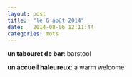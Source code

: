```yaml
---
layout: post
title:  "le 6 août 2014"
date:   2014-08-06 12:11:44
categories: mots
---
```


**un tabouret de bar**: barstool

**un accueil haleureux**: a warm welcome
